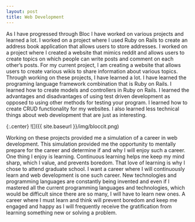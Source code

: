 ```yaml
---
layout: post
title: Web Development
---
```

As I have progressed through Bloc I have worked on various projects and learned a lot.  I worked on a project where I used Ruby on Rails to create an address book application that allows users to store addresses.  I worked on a project where I created a website that mimics reddit and allows users to create topics on which people can write posts and comment on each other’s posts. For my current project, I am creating a website that allows users to create various wikis to share information about various topics.  Through working on these projects, I have learned a lot.  I have learned the programing language framework combination that is Ruby on Rails.  I learned how to create models and controllers in Ruby on Rails.  I learned the advantages and disadvantages of using test driven development as opposed to using other methods for testing your program.  I learned how to create CRUD functionality for my websites.  I also learned less technical things about web development that are just as interesting.  

{:.center}
![]({{ site.baseurl }}/img/bloccit.png)

Working on these projects provided me a simulation of a career in web development.  This simulation provided me the opportunity to mentally prepare for the career and determine if and why I will enjoy such a career.  One thing I enjoy is learning.  Continuous learning helps me keep my mind sharp, which I value, and prevents boredom.  That love of learning is why I chose to attend graduate school.  I want a career where I will continuously learn and web development is one such career.  New technologies and programming languages are constantly being invented and even if I mastered all the current programming languages and technologies, which would be difficult since there are so many, I will have to learn new ones.  A career where I must learn and think will prevent boredom and keep me engaged and happy as I will frequently receive the gratification from learning something new or solving a problem.
